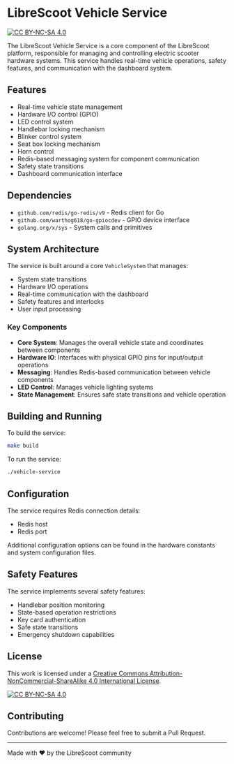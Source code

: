 # LibreScoot Vehicle Service

[![CC BY-NC-SA 4.0][cc-by-nc-sa-shield]][cc-by-nc-sa]

The LibreScoot Vehicle Service is a core component of the LibreScoot platform, responsible for managing and controlling electric scooter hardware systems. This service handles real-time vehicle operations, safety features, and communication with the dashboard system.

## Features

- Real-time vehicle state management
- Hardware I/O control (GPIO)
- LED control system
- Handlebar locking mechanism
- Blinker control system
- Seat box locking mechanism
- Horn control
- Redis-based messaging system for component communication
- Safety state transitions
- Dashboard communication interface

## Dependencies

- `github.com/redis/go-redis/v9` - Redis client for Go
- `github.com/warthog618/go-gpiocdev` - GPIO device interface
- `golang.org/x/sys` - System calls and primitives

## System Architecture

The service is built around a core `VehicleSystem` that manages:
- System state transitions
- Hardware I/O operations
- Real-time communication with the dashboard
- Safety features and interlocks
- User input processing

### Key Components

- **Core System**: Manages the overall vehicle state and coordinates between components
- **Hardware IO**: Interfaces with physical GPIO pins for input/output operations
- **Messaging**: Handles Redis-based communication between vehicle components
- **LED Control**: Manages vehicle lighting systems
- **State Management**: Ensures safe state transitions and vehicle operation

## Building and Running

To build the service:

```bash
make build
```

To run the service:

```bash
./vehicle-service
```

## Configuration

The service requires Redis connection details:
- Redis host
- Redis port

Additional configuration options can be found in the hardware constants and system configuration files.

## Safety Features

The service implements several safety features:
- Handlebar position monitoring
- State-based operation restrictions
- Key card authentication
- Safe state transitions
- Emergency shutdown capabilities

## License

This work is licensed under a
[Creative Commons Attribution-NonCommercial-ShareAlike 4.0 International License][cc-by-nc-sa].

[![CC BY-NC-SA 4.0][cc-by-nc-sa-image]][cc-by-nc-sa]

[cc-by-nc-sa]: http://creativecommons.org/licenses/by-nc-sa/4.0/
[cc-by-nc-sa-image]: https://licensebuttons.net/l/by-nc-sa/4.0/88x31.png
[cc-by-nc-sa-shield]: https://img.shields.io/badge/License-CC%20BY--NC--SA%204.0-lightgrey.svg

## Contributing

Contributions are welcome! Please feel free to submit a Pull Request.

---

Made with ❤️ by the LibreScoot community
